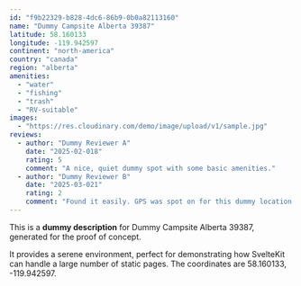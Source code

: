 ```yaml
---
id: "f9b22329-b828-4dc6-86b9-0b0a82113160"
name: "Dummy Campsite Alberta 39387"
latitude: 58.160133
longitude: -119.942597
continent: "north-america"
country: "canada"
region: "alberta"
amenities:
  - "water"
  - "fishing"
  - "trash"
  - "RV-suitable"
images:
  - "https://res.cloudinary.com/demo/image/upload/v1/sample.jpg"
reviews:
  - author: "Dummy Reviewer A"
    date: "2025-02-018"
    rating: 5
    comment: "A nice, quiet dummy spot with some basic amenities."
  - author: "Dummy Reviewer B"
    date: "2025-03-021"
    rating: 2
    comment: "Found it easily. GPS was spot on for this dummy location."
---
```


This is a **dummy description** for Dummy Campsite Alberta 39387, generated for the proof of concept.

It provides a serene environment, perfect for demonstrating how SvelteKit can handle a large number of static pages. The coordinates are 58.160133, -119.942597.
